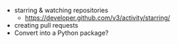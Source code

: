- starring & watching repositories
    - <https://developer.github.com/v3/activity/starring/>
- creating pull requests
- Convert into a Python package?
